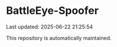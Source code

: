 # BattleEye-Spoofer

Last updated: 2025-06-22 21:25:54

This repository is automatically maintained.
